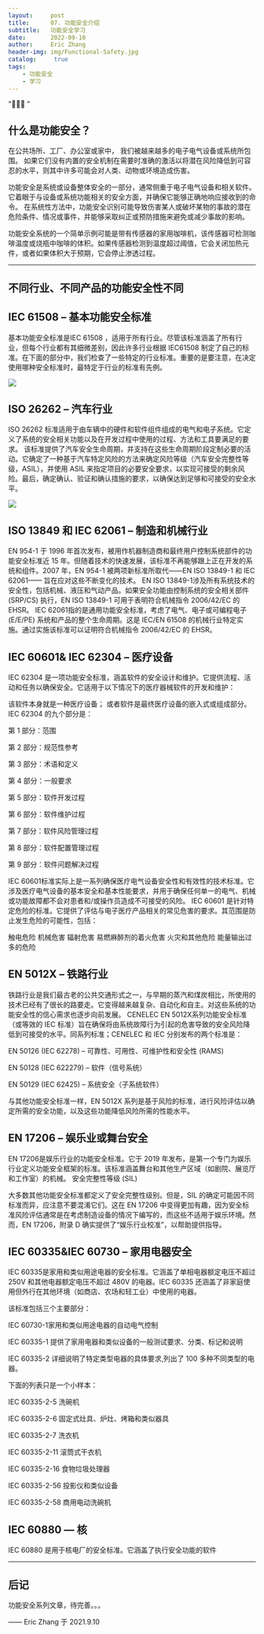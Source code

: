 ```yaml
---
layout:     post
title:      07. 功能安全介绍
subtitle:   功能安全学习
date:       2022-09-10
author:     Eric Zhang
header-img: img/Functional-Safety.jpg
catalog: 	 true
tags:
    - 功能安全
    - 学习
---
```

"🙉🙉🙉 ”


## 什么是功能安全？ 

在公共场所、工厂、办公室或家中， 我们被越来越多的电子电气设备或系统所包围。 如果它们没有内置的安全机制在需要时准确的激活以将潜在风险降低到可容忍的水平，则其中许多可能会对人类、动物或环境造成伤害。

功能安全是系统或设备整体安全的一部分，通常侧重于电子电气设备和相关软件。 它着眼于与设备或系统功能相关的安全方面，并确保它能够正确地响应接收到的命令。 在系统性方法中，功能安全识别可能导致伤害某人或破坏某物的事故的潜在危险条件、情况或事件，并能够采取纠正或预防措施来避免或减少事故的影响。

功能安全系统的一个简单示例可能是带有传感器的家用咖啡机，该传感器可检测咖啡温度或烧瓶中咖啡的体积。如果传感器检测到温度超过阈值，它会关闭加热元件，或者如果体积大于预期，它会停止渗透过程。

---


## 不同行业、不同产品的功能安全性不同
## IEC 61508 – 基本功能安全标准

基本功能安全标准是IEC 61508 ，适用于所有行业。尽管该标准涵盖了所有行业，但每个行业都有其细微差别，因此许多行业根据 IEC61508 制定了自己的标准。在下面的部分中，我们检查了一些特定的行业标准。重要的是要注意，在决定使用哪种安全标准时，最特定于行业的标准有先例。

![](/img/Functional-Safety3.jpg)

## ISO 26262 – 汽车行业
ISO 26262 标准适用于由车辆中的硬件和软件组件组成的电气和电子系统。它定义了系统的安全相关功能以及在开发过程中使用的过程、方法和工具要满足的要求。
该标准提供了汽车安全生命周期，并支持在这些生命周期阶段定制必要的活动。它确定了一种基于汽车特定风险的方法来确定风险等级（汽车安全完整性等级，ASIL），并使用 ASIL 来指定项目的必要安全要求，以实现可接受的剩余风险。最后，确定确认、验证和确认措施的要求，以确保达到足够和可接受的安全水平。

![](/img/Functional-Safety2.jpg)

## ISO 13849 和 IEC 62061 – 制造和机械行业
EN 954-1 于 1996 年首次发布，被用作机器制造商和最终用户控制系统部件的功能安全标准近 15 年。但随着技术的快速发展，该标准不再能够跟上正在开发的系统和组件。2007 年，EN 954-1 被两项新标准所取代——EN ISO 13849-1 和 IEC 62061—— 旨在应对这些不断变化的技术。
EN ISO 13849-1涉及所有系统技术的安全性，包括机械、液压和气动产品。如果安全功能由控制系统的安全相关部件 (SRP/CS) 执行，EN ISO 13849-1 可用于表明符合机械指令 2006/42/EC 的 EHSR。
IEC 62061指的是通用功能安全标准，考虑了电气、电子或可编程电子 (E/E/PE) 系统和产品的整个生命周期。这是 IEC/EN 61508 的机械行业特定实施。通过实施该标准可以证明符合机械指令 2006/42/EC 的 EHSR。



## IEC 60601& IEC 62304 – 医疗设备
IEC 62304 是一项功能安全标准，涵盖软件的安全设计和维护。它提供流程、活动和任务以确保安全。它适用于以下情况下的医疗器械软件的开发和维护：

该软件本身就是一种医疗设备；
或者软件是最终医疗设备的嵌入式或组成部分。
IEC 62304 的九个部分是：

第 1 部分：范围

第 2 部分：规范性参考

第 3 部分：术语和定义

第 4 部分：一般要求

第 5 部分：软件开发过程

第 6 部分：软件维护过程

第 7 部分：软件风险管理过程

第 8 部分：软件配置管理过程

第 9 部分：软件问题解决过程

IEC 60601标准实际上是一系列确保医疗电气设备安全性和有效性的技术标准。它涉及医疗电气设备的基本安全和基本性能要求，并用于确保任何单一的电气、机械或功能故障都不会对患者和/或操作员造成不可接受的风险。
IEC 60601 是针对特定危险的标准。它提供了评估与电子医疗产品相关的常见危害的要求。其范围是防止发生危险的可能性，包括：

触电危险
机械危害
辐射危害
易燃麻醉剂的着火危害
火灾和其他危险
能量输出过多的危险


## EN 5012X – 铁路行业
铁路行业是我们最古老的公共交通形式之一，与早期的蒸汽和煤炭相比，所使用的技术已经有了很长的路要走。它变得越来越复杂、自动化和自主。对这些系统的功能安全性的信心需求也逐步向前发展。
CENELEC EN 5012X系列功能安全标准（或等效的 IEC 标准）旨在确保将由系统故障行为引起的危害导致的安全风险降低到可接受的水平。同系列标准；CENELEC 和 IEC 分别发布的两个标准是：

EN 50126 (IEC 62278) – 可靠性、可用性、可维护性和安全性 (RAMS)

EN 50128 (IEC 622279) – 软件（信号系统）

EN 50129 (IEC 62425) – 系统安全（子系统软件）

与其他功能安全标准一样，EN 5012X 系列是基于风险的标准，进行风险评估以确定所需的安全功能，以及这些功能降低风险所需的性能水平。

## EN 17206 – 娱乐业或舞台安全
EN 17206是娱乐行业的功能安全标准。它于 2019 年发布，是第一个专门为娱乐行业定义功能安全框架的标准。该标准涵盖舞台和其他生产区域（如剧院、展览厅和工作室）的机械。
安全完整性等级 (SIL)

大多数其他功能安全标准都定义了安全完整性级别。但是，SIL 的确定可能因不同标准而异，应注意不要混淆它们。这在 EN 17206 中变得更加有趣，因为安全标准风险评估通常是在考虑制造设备的情况下编写的，而这些不适用于娱乐环境。然而，EN 17206，附录 D 确实提供了“娱乐行业校准”，以帮助提供指导。

## IEC 60335&IEC 60730 – 家用电器安全
IEC 60335是家用和类似用途电器的安全标准。它涵盖了单相电器额定电压不超过 250V 和其他电器额定电压不超过 480V 的电器。IEC 60335 还涵盖了非家庭使用但外行在其他环境（如商店、农场和轻工业）中使用的电器。

该标准包括三个主要部分：

IEC 60730-1家用和类似用途电器的自动电气控制

IEC 60335-1 提供了家用电器和类似设备的一般测试要求、分类、标记和说明

IEC 60335-2 详细说明了特定类型电器的具体要求,列出了 100 多种不同类型的电器。

下面的列表只是一个小样本：

IEC 60335-2-5 洗碗机

IEC 60335-2-6 固定式灶具、炉灶、烤箱和类似器具

IEC 60335-2-7 洗衣机

IEC 60335-2-11 滚筒式干衣机

IEC 60335-2-16 食物垃圾处理器

IEC 60335-2-56 投影仪和类似设备

IEC 60335-2-58 商用电动洗碗机

## IEC 60880 — 核
IEC 60880 是用于核电厂的安全标准。它涵盖了执行安全功能的软件

---


## 后记

功能安全系列文章，待完善。。。


—— Eric Zhang 于 2021.9.10
